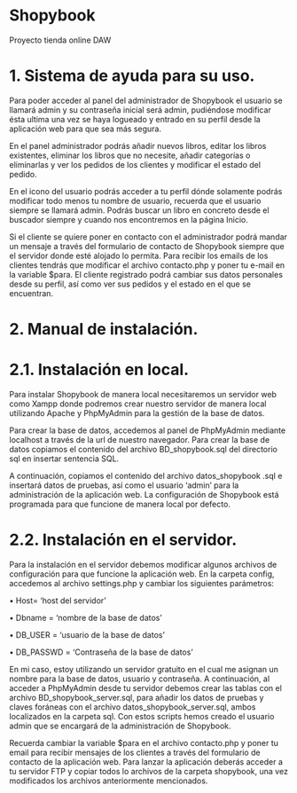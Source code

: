 # Shopybook
Proyecto tienda online DAW 

# 1.	Sistema de ayuda para su uso.

Para poder acceder al panel del administrador de Shopybook el usuario se llamará admin y su contraseña inicial será admin, pudiéndose modificar ésta ultima una vez se haya logueado y entrado en su perfil desde la aplicación web para que sea más segura.

En el panel administrador podrás añadir nuevos libros, editar los libros existentes, eliminar los libros que no necesite, añadir categorías o eliminarlas y ver los pedidos de los clientes y modificar el estado del pedido.

En el icono del usuario podrás acceder a tu perfil dónde solamente podrás modificar todo menos tu nombre de usuario, recuerda que el usuario siempre se llamará admin.
Podrás buscar un libro en concreto desde el buscador siempre y cuando nos encontremos en la página Inicio.

Si el cliente se quiere poner en contacto con el administrador podrá mandar un mensaje a través del formulario de contacto de Shopybook siempre que el servidor donde esté alojado lo permita. Para recibir los emails de los clientes tendrás que modificar el archivo contacto.php y poner tu e-mail en la variable $para.
El cliente registrado podrá cambiar sus datos personales desde su perfil, así como ver sus pedidos y el estado en el que se encuentran.


# 2.	Manual de instalación.
#  2.1.	Instalación en local.

Para instalar Shopybook de manera local necesitaremos un servidor web como Xampp donde podremos crear nuestro servidor de manera local utilizando Apache y PhpMyAdmin para la gestión de la base de datos.

Para crear la base de datos, accedemos al panel de PhpMyAdmin mediante localhost a través de la url de nuestro navegador. Para crear la base de datos copiamos el contenido del archivo BD_shopybook.sql del directorio sql en insertar sentencia SQL.

A continuación, copiamos el contenido del archivo datos_shopybook .sql e insertará datos de pruebas, así como el usuario ‘admin’ para la administración de la aplicación web.
La configuración de Shopybook está programada para que funcione de manera local por defecto.
 
#  2.2.	Instalación en el servidor.

Para la instalación en el servidor debemos modificar algunos archivos de configuración para que funcione la aplicación web.
En la carpeta config, accedemos al archivo settings.php y cambiar los siguientes parámetros:

•	Host= ‘host del servidor’

•	Dbname = ‘nombre de la base de datos’

•	DB_USER = ‘usuario de la base de datos’

•	DB_PASSWD = ‘Contraseña de la base de datos’


En mi caso, estoy utilizando un servidor gratuito en el cual me asignan un nombre para la base de datos, usuario y contraseña.
A continuación, al acceder a PhpMyAdmin desde tu servidor debemos crear las tablas con el archivo BD_shopybook_server.sql, para añadir los datos de pruebas y claves foráneas con el archivo datos_shopybook_server.sql, ambos localizados en la carpeta sql.
Con estos scripts hemos creado el usuario admin que se encargará de la administración de Shopybook.

Recuerda cambiar la variable $para en el archivo contacto.php y poner tu email para recibir mensajes de los clientes a través del formulario de contacto de la aplicación web.
Para lanzar la aplicación deberás acceder a tu servidor FTP y copiar todos lo archivos de la carpeta shopybook, una vez modificados los archivos anteriormente mencionados.
